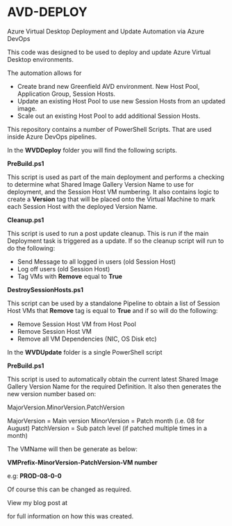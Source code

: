 # AVD-DEPLOY
Azure Virtual Desktop Deployment and Update Automation via Azure DevOps

This code was designed to be used to deploy and update Azure Virtual Desktop environments.

The automation allows for 

-	Create brand new Greenfield AVD environment. New Host Pool, Application Group, Session Hosts.
-	Update an existing Host Pool to use new Session Hosts from an updated image.
-	Scale out an existing Host Pool to add additional Session Hosts.

This repository contains a number of PowerShell Scripts. That are used inside Azure DevOps pipelines.

In the **WVDDeploy** folder you will find the following scripts.

**PreBuild.ps1**

This script is used as part of the main deployment and performs a checking to determine what Shared Image Gallery Version Name to use for deployment, and the Session Host VM numbering.
It also contains logic to create a **Version** tag that will be placed onto the Virtual Machine to mark each Session Host with the deployed Version Name.

**Cleanup.ps1**

This script is used to run a post update cleanup. This is run if the main Deployment task is triggered as a update. If so the cleanup script will run to do the following:
- Send Message to all logged in users (old Session Host)
- Log off users (old Session Host)
- Tag VMs with **Remove** equal to **True**

**DestroySessionHosts.ps1**

This script can be used by a standalone Pipeline to obtain a list of Session Host VMs that **Remove** tag is equal to **True** and if so will do the following:
- Remove Session Host VM from Host Pool
- Remove Session Host VM
- Remove all VM Dependencies (NIC, OS Disk etc)

In the **WVDUpdate** folder is a single PowerShell script

**PreBuild.ps1**

This script is used to automatically obtain the current latest Shared Image Gallery Version Name for the required Definition. 
It also then generates the new version number based on:

MajorVersion.MinorVersion.PatchVersion

MajorVersion = Main version
MinorVersion = Patch month (i.e. 08 for August)
PatchVersion = Sub patch level (if patched multiple times in a month)

The VMName will then be generate as below:

**VMPrefix-MinorVersion-PatchVersion-VM number**

e.g: **PROD-08-0-0**

Of course this can be changed as required.
 
View my blog post at 

<link to come>

for full information on how this was created.
